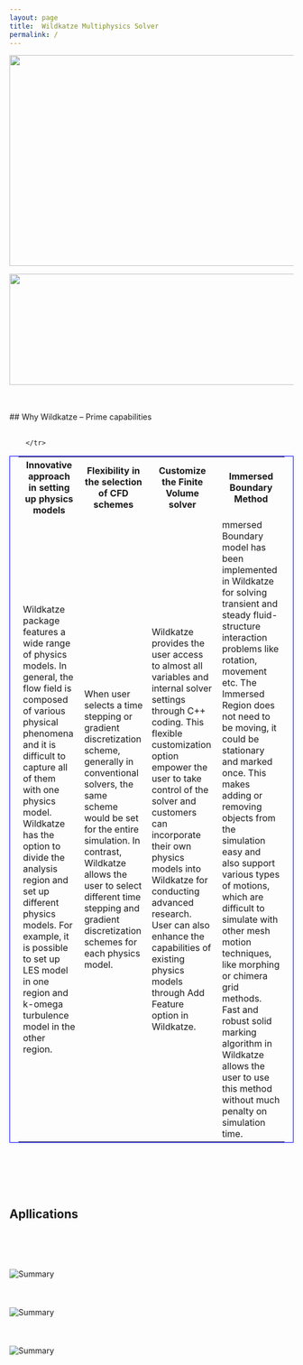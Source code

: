 ```yaml
---
layout: page
title:  Wildkatze Multiphysics Solver
permalink: /
---
```

 
<p align="center">
  <img width="600" height="374" src="https://live.staticflickr.com/65535/51928371707_16f888fe68_z.jpg">
</p>

<p align="center">
  <img width="1000" height="197" src="https://live.staticflickr.com/65535/51929348241_3050fbfd2b_b.jpg">
</p> 
<br/><br/>
## Why Wildkatze – Prime capabilities
<br/><br/>
<table style="margin-left: auto; margin-right: auto;  border-spacing: 30px; padding-left: 15px; padding-right: 15px; border:1px solid blue;  th, td { padding: 15px; }">
  <tr>  
  <th>Innovative approach in setting up physics models</th>    
           <th>Flexibility in the selection of CFD schemes</th> 
           <th>Customize the Finite Volume solver</th> 
            <th>Immersed Boundary Method</th>     </tr>
            
            
            
            
  <tr>  
 
  <td>  Wildkatze package features a wide range of physics models. In general, the flow field is composed of various physical phenomena and it is difficult to capture all of them with one physics model. Wildkatze has the option to divide the analysis region and set up different physics models. For example, it is possible to set up LES model in one region and k-omega turbulence model in the other region. </td> 
  <td> When user selects a time stepping or gradient discretization scheme, generally in conventional solvers, the same scheme would be set for the entire simulation. In contrast, Wildkatze allows the user to select different time stepping and gradient discretization schemes for each physics model. </td>  
  <td> Wildkatze provides the user access to almost all variables and internal solver settings through C++ coding. This flexible customization option empower the user to take control of the solver and customers can incorporate their own physics models into Wildkatze for conducting advanced research. User can also enhance the capabilities of existing physics models through Add Feature option in Wildkatze.  </td> 
  <td> mmersed Boundary model has been implemented in Wildkatze for solving transient and steady fluid-structure interaction problems like rotation, movement etc. The Immersed Region does not need to be moving, it could be stationary and marked once. This makes adding or removing objects from the simulation easy and also support various types of motions, which are difficult to simulate with other mesh motion techniques, like morphing or chimera grid methods. Fast and robust solid marking algorithm in Wildkatze allows the user to use this method without much penalty on simulation time. </td>  

        </tr>

</table>
 
<br/><br/>
<br/><br/>
## Apllications 
<br/><br/>
<br/><br/>
![Summary](https://live.staticflickr.com/65535/51920920403_6e42e2f1f7_z.jpg)
<br/><br/>
<br/><br/>
![Summary](https://live.staticflickr.com/65535/51920920438_eee85cfba4_z.jpg)
<br/><br/>
<br/><br/>
 ![Summary](https://live.staticflickr.com/65535/51920825096_8b47b5a17d_z.jpg)
